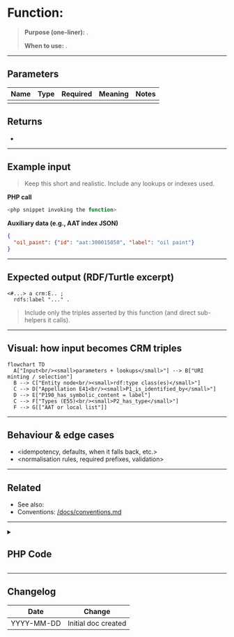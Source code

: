 # Function: <functionName>

> **Purpose (one-liner):** <what this function does in plain English>.
> 
> **When to use:** <situations where this is the right helper>.

---

## Parameters

| Name | Type | Required | Meaning | Notes |
|---|---|:--:|---|---|
|  |  |  |  |  |

## Returns
- <describe the return type and meaning>

---

## Example input

> Keep this short and realistic. Include any lookups or indexes used.

**PHP call**
```php
<php snippet invoking the function>
```

**Auxiliary data (e.g., AAT index JSON)**
```json
{
  "oil_paint": {"id": "aat:300015050", "label": "oil paint"}
}
```

---

## Expected output (RDF/Turtle excerpt)

```turtle
<#...> a crm:E.. ;
  rdfs:label "..." .
```

> Include only the triples asserted by this function (and direct sub-helpers it calls).

---

## Visual: how input becomes CRM triples

```mermaid
flowchart TD
  A["Input<br/><small>parameters + lookups</small>"] --> B["URI minting / selection"]
  B --> C["Entity node<br/><small>rdf:type class(es)</small>"]
  C --> D["Appellation E41<br/><small>P1_is_identified_by</small>"]
  D --> E["P190_has_symbolic_content = label"]
  C --> F["Types (E55)<br/><small>P2_has_type</small>"]
  F --> G[["AAT or local list"]]
```

---

## Behaviour & edge cases

- <idempotency, defaults, when it falls back, etc.>
- <normalisation rules, required prefixes, validation>

---

## Related

- See also: <links to other function docs>
- Conventions: [/docs/conventions.md](../conventions.md)

---

<details>
<summary><h2>PHP Code</h2></summary>

```php
function FUNCTIONNAME
// actual full php code of the function
```
</details>

---

## Changelog

| Date | Change |
|------|--------|
| YYYY-MM-DD | Initial doc created |
